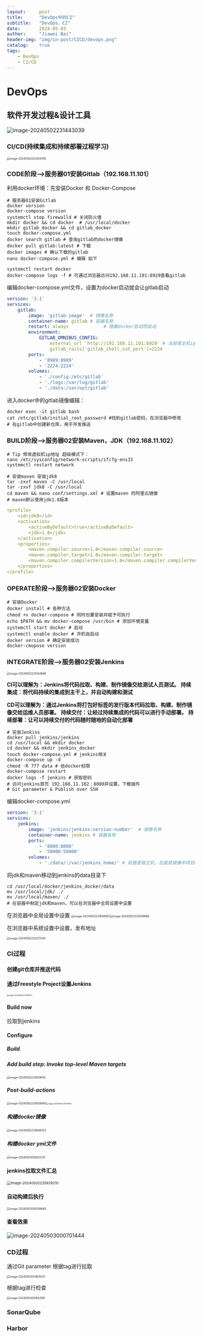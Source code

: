 ```yaml
---
layout:     post
title:      "DevOps中的CI"
subtitle:   "DevOps，CI"
date:       2024-05-03
author:     "Jiawei Bai"
header-img: "img/in-post/CICD/devops.png"
catalog:    true
tags:
    - DevOps
    - CI/CD
---
```


# DevOps

##  软件开发过程&设计工具

<img src="/site/img/in-post/CICD/devops.png" alt="image-20240502231443039"/>

### CI/CD(持续集成和持续部署过程学习)

<img src="/site/img/in-post/CICD/image-20240502220404765.png" alt="image-20240502220404765" style="zoom: 50%;" />

### CODE阶段—>服务器01安装Gitlab（192.168.11.101）

利用docker环境：先安装Docker 和 Docker-Compose

```shell
# 服务器01安装Gitlab
docker version
docker-compose version
systemctl stop firewalld # 关闭防火墙
mkdir docker && cd docker  # /usr/local/docker
mkdir gitlab_docker && cd gitlab_docker
touch docker-compose.yml
docker search gitlab # 查询gitlab的docker镜像
docker pull gitlab:latest # 下载
docker images # 确认下载的gitlab
nano docker-compose.yml # 编辑 如下

systemctl restart docker
docker-compose logs -f # 可通过浏览器访问192.168.11.101:8929查看gitlab
```

编辑docker-compose.yml文件，设置为docker启动就会让gitlab启动

```yml
version: '3.1'
services:
	gitlab:
		image: 'gitlab-image'  # 镜像名称
		container-name: gitlab # 容器名称
		restart: always				# 随着docker启动而启动
		environment:
			GITLAB_OMNIBUS_CONFIG:
				external_url 'http://192.168.11.101:8929' # 当前宿主机ip
				gitlab_rails['gitlab_shell_ssh_port']=2224
		ports:
			- '8989:8989'
			- '2224:2224'
		volumes:
			- './config:/etc/gitlab'
			- './logs:/var/log/gitlab'
			- './data:/var/opt/gitlab'
```

进入docker中的gitlab镜像编辑：

```shell
docker exec -it gitlab bash
cat /etc/gitlab/initial_root_password #找到gitlab密码，在浏览器中修改
# 在gitlab中创建新仓库，用于开发推送
```



### BUILD阶段—>服务器02安装Maven，JDK（192.168.11.102）

```shell
# Tip 修改虚拟机ip地址 超级模式下：
nano /etc/sysconfig/network-scripts/ifcfg-ens33
systemctl restart network
```



```shell
# 安装maven 安装jdk8
tar -zxvf maven -C /usr/local
tar -zxvf jdk8 -C /usr/local
cd maven && nano conf/settings.xml # 设置maven 的阿里云镜像
# maven默认使用jdk1.8版本
```

```yml
<profile>
	<id>jdk8</id>
	<activation>
		<activeByDefault>true</activeByDefault>
		<jdk>1.8</jdk>
	</activation>
	<properties>
		<maven.compiler.source>1.8</maven.compiler.source>
		<maven.compiler,target>1.8</maven.compiler.target>
		<maven.compiler.compilerVersion>1.8</maven.compiler.compilerVersion>
	</properties>
</profile>
```



### OPERATE阶段—>服务器02安装Docker

```shell
# 安装Docker
docker install # 各种方法
chmod +x docker-compose # 同时也要安装并赋予可执行
echo $PATH && mv docker-compose /usr/bin # 添加环境变量
systemctl start docker # 启动
systemctl enable docker # 开机自启动
docker version # 确定安装成功
docker-cmopose version
```

### INTEGRATE阶段—>服务器02安装Jenkins

<img src="/site/img/in-post/CICD/image-20240502225544686.png" alt="image-20240502225544686" style="zoom: 50%;" />

**CI可以理解为：Jenkins将代码拉取、构建、制作镜像交给测试人员测试。**
**持续集成：将代码持续的集成到主干上，并自动构建和测试**

**CD可以理解为：通过Jenkins将打包好标签的发行版本代码拉取、构建、制作镜像交给运维人员部署。**
**持续交付：让经过持续集成的代码可以进行手动部署。**
**持续部署：让可以持续交付的代码随时随地的自动化部署**

```shell
# 安装Jenkins
docker pull jenkins/jenkins
cd /usr/local && mkdir docker
cd docker && mkdir jenkins_docker
touch docker-compose.yml # jenkins相关
docker-compose up -d
chmod -R 777 data # 给docker权限
docker-compose restart
docker logs -f jenkins # 获取密码
# 访问jenkins首页 192.168.11.102：8080并设置，下载插件
# Git parameter & Publish over SSH
```

编辑docker-compose.yml

```yml
version: '3.1'
services:
	jenkins:
		image: 'jenkins/jenkins:version-number'  # 镜像名称
		container-name: jenkins # 容器名称
		ports:
			- '8080:8080'
			- '50000:50000'
		volumes:
			- './data/:/var/jenkins_home/' # 前面是宿主机，后面是镜像中项目和插件的位置
```

将jdk和maven移动到jenkins的data目录下

```shell
cd /usr/local/docker/jenkins_docker/data
mv /usr/local/jdk/ ./
mv /usr/local/maven/ ./
# 在容器中制定jdk和maven，可以在浏览器中全局设置中设置
```

在浏览器中全局设置中设置
<img src="/site/img/in-post/CICD/image-20240502231938967.png" alt="image-20240502231938967" style="zoom: 50%;" /><img src="/site/img/in-post/CICD/image-20240502232009886.png" alt="image-20240502232009886" style="zoom:50%;" />

在浏览器中系统设置中设置，发布地址

<img src="/site/img/in-post/CICD/image-20240502232213345.png" alt="image-20240502232213345" style="zoom:50%;" />



### CI过程

#### 创建git仓库并推送代码

#### 通过Freestyle Project设置Jenkins

<img src="/site/img/in-post/CICD/image-20240502234148371.png" alt="image-20240502234148371" style="zoom: 33%;" />



#### Build now

拉取到jenkins

#### Configure

##### Build

##### Add build step: Invoke top-level Maven targets

<img src="/site/img/in-post/CICD/image-20240502234509415.png" alt="image-20240502234509415" style="zoom:50%;" />

##### Post-build-actions

<img src="/site/img/in-post/CICD/image-20240502234826480.png" alt="image-20240502234826480" style="zoom:50%;" /><img src="/site/img/in-post/CICD/image-20240502234714055.png" alt="image-20240502234714055" style="zoom: 33%;" />

##### 构建docker镜像

<img src="/site/img/in-post/CICD/image-20240502235646353.png" alt="image-20240502235646353" style="zoom:50%;" />

##### 构建docker yml文件

<img src="/site/img/in-post/CICD/image-20240503000622131.png" alt="image-20240503000622131" style="zoom:50%;" />

#### jenkins拉取文件汇总

<img src="/site/img/in-post/CICD/image-20240502235929210.png" alt="image-20240502235929210" style="zoom: 67%;" />

#### 自动构建后执行

<img src="/site/img/in-post/CICD/image.jpeg" alt="image-20240503000356685" style="zoom:50%;" />

#### 查看效果

![image-20240503000701444](/site/img/in-post/CICD/image-20240503000701444.png)

### CD过程

通过Git parameter 根据tag进行拉取

<img src="/site/img/in-post/CICD/image-20240503001605031.png" alt="image-20240503001605031" style="zoom:50%;" />

根据tag进行检查

<img src="/site/img/in-post/CICD/image-20240503001643591.png" alt="image-20240503001643591" style="zoom:50%;" />

### SonarQube

### Harbor
